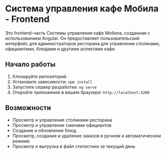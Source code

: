 # Система управления кафе Мобила - Frontend

Это frontend-часть Системы управления кафе Мобила, созданная с использованием Angular. Он предоставляет пользовательский интерфейс для администраторов ресторана для управления столиками, официантами, блюдами и другими аспектами кафе.

## Начало работы

1. Клонируйте репозиторий
2. Установите зависимости: `npm install`
3. Запустите сервер разработки: `ng serve`
4. Откройте приложение в вашем браузере: `http://localhost:4200`


## Возможности

- Просмотр и управление столиками ресторана
- Просмотр и управление сменами официантов
- Создание и обновление блюд
- Просмотр, создание и удаление заказов в ручном и автоматическом режиме
- Просмотр и выгрузка в файл статистики за текущий день

#
